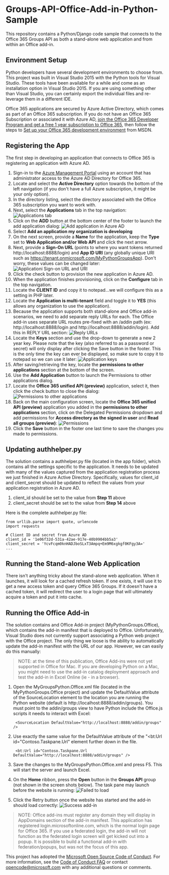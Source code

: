 # Groups-API-Office-Add-in-Python-Sample
This repository contains a Python/Django code sample that connects to the Office 365 Groups API as both a stand-alone web application and from within an Office add-in.

## Environment Setup ##
Python developers have several development environments to choose from. This project was built in Visual Studio 2015 with the Python tools for Visual Studio. These tools have been available for a while and come as an installation option in Visual Studio 2015. If you are using something other than Visual Studio, you can certainly export the individual files and re-leverage them in a different IDE.

Office 365 applications are secured by Azure Active Directory, which comes as part of an Office 365 subscription. If you do not have an Office 365 Subscription or associated it with Azure AD, [join the Office 365 Developer Program and get a free 1 year subscription to Office 365](https://aka.ms/devprogramsignup), then follow the steps to [Set up your Office 365 development environment](https://msdn.microsoft.com/office/office365/HowTo/setup-development-environment "Set up your Office 365 development environment") from MSDN. 

## Registering the App ##
The first step in developing an application that connects to Office 365 is registering an application with Azure AD.

1. Sign-in to the [Azure Management Portal](https://manage.windowsazure.com "Azure Management Portal") using an account that has administrator access to the Azure AD Directory for Office 365.
2. Locate and select the **Active Directory** option towards the bottom of the left navigation (if you don't have a full Azure subscription, it might be your only option).
3. In the directory listing, select the directory associated with the Office 365 subscription you want to work with.
4. Next, select the **Applications** tab in the top navigation:
![Applications tab](http://i.imgur.com/nv168lw.png)
5. Click on the **ADD** button at the bottom center of the footer to launch the add application dialog:
![Add application in Azure AD](http://i.imgur.com/GbyS3u4.png)
6. Select **Add an application my organization is developing**
7. On the next screen, provide a **Name** for the application, keep the **Type** set to **Web Application and/or Web API** and click the next arrow.
8. Next, provide a **Sign-On URL** (points to where you want tokens returned http://localhost:8888/login) and **App ID URI** (any globally unique URI such as https://tenant.onmicrosoft.com/MyPythonGroupsApp). Don't worry, these values can be changed later:
![Applicationi Sign-on URL and URI](http://i.imgur.com/ZwnTyP5.png)
9. Click the check button to provision the new application in Azure AD.
10. When the application finishes provisioning, click on the **Configure** tab in the top navigation.
11. Locate the **CLIENT ID** and copy it to notepad...we will configure this as a setting in PHP later.
12. Locate the **Application is multi-tenant** field and toggle it to **YES** (this allows any organization to use the application). 
13. Because the application supports both stand-alone and Office add-in scenarios, we need to add separate reply URLs for each. The Office add-in uses separate URL routes pre-fixed with an /addin path (ex: http://localhost:8888/login and http://localhost:8888/addin/login). Add this in REPLY URL section:
![Reply URLs](http://i.imgur.com/27B0Sew.png)
14. Locate the **Keys** section and use the drop-down to generate a new 2 year key. Please note that the key (also referred to as a password or secret) will only display after clicking the Save button in the footer. This is the only time the key can ever be displayed, so make sure to copy it to notepad so we can use it later:
![Application keys](http://i.imgur.com/ScmVcDU.png)
15.  After saving/retrieving the key, locate the **permissions to other applications** section at the bottom of the screen.
16.  Use the **Add Application** button to launch the Permissions to other applications dialog.
17.  Locate the **Office 365 unified API (preview)** application, select it, then click the check button to close the dialog:
![Permissions to other applications](http://i.imgur.com/16yCo3A.png)
18.  Back on the main configuration screen, locate the **Office 365 unified API (preview)** application you added in the **permissions to other applications** section, click on the Delegated Permissions dropdown and add permissions for **Access directory as the signed in user** and **Read all groups (preview)**:
![Permissions](http://i.imgur.com/61a6wP2.png)
19.   Click the **Save** button in the footer one last time to save the changes you made to permissions.

## Updating authhelper.py ##
The solution contains a authhelper.py file (located in the app folder), which contains all the settings specific to the application. It needs to be updated with many of the values captured from the application registration process we just finished in Azure Active Directory. Specifically, values for client_id and client_secret should be updated to reflect the values from your application registration in Azure AD.

1. client_id should be set to the value from **Step 11** above
2. client_secret should be set to the value from **Step 14** above

Here is the complete authhelper.py file: 

    from urllib.parse import quote, urlencode
    import requests
    
    # Client ID and secret from Azure AD
    client_id = '1e06f32d-531a-42ae-917e-40b9904bb5a3'
    client_secret = 'YcvFcqm0knHADJboSLxT3Ampq+Em9M6xgkgf0KFgy3A='
	...

## Running the Stand-alone Web Application ##
There isn't anything tricky about the stand-alone web application. When it launches, it will look for a cached refresh token. If one exists, it will use it to get a new access token and query Office 365 Groups. If it doesn't have a cached token, it will redirect the user to a login page that will ultimately acquire a token and put it into cache.
## Running the Office Add-in ##
The solution contains and Office Add-in project (MyPythonGroups.Office), which contains the add-in manifest that is deployed to Office. Unfortunately, Visual Studio does not currently support associating a Python web project with the Office project. The only thing we loose is the ability to automatically update the add-in manifest with the URL of our app. However, we can easily do this manually:

> NOTE: at the time of this publication, Office Add-ins were not yet supported in Office for Mac. If you are developing Python on a Mac, you might need to use the add-in catalog deployment approach and test the add-in in Excel Online (ie - in a browser). 

1. Open the MyGroupsPython.Office.xml file (located in the MyPythonGroups.Office project) and update the DefaultValue attribute of the SourceLocation element to the location you are running the Python website (default is http://localhost:8888/addin/groups). You must point to the addin/groups view to have Python include the Office.js scripts it needs to interact with Excel:

    	<SourceLocation DefaultValue="http://localhost:8888/addin/groups" />
2. Use exactly the same value for the DefaultValue attribute of the "<bt:Url id="Contoso.Taskpane.Url" element further down in the file.

    	<bt:Url id="Contoso.Taskpane.Url DefaultValue="http://localhost:8888/addin/groups" />
2. Save the changes to the MyGroupsPython.Office.xml and press F5. This will start the server and launch Excel.
3. On the **Home** ribbon, press the **Open** button in the **Groups API** group (not shown in the screen shots below). The task pane may launch before the website is running:
![Failed to load](http://i.imgur.com/3d9G8ab.png)
3. Click the Retry button once the website has started and the add-in should load correctly:
![Success add-in](http://i.imgur.com/rZvDOJ3.png)

> NOTE: Office add-ins must register any domain they will display in AppDomains section of the add-in manifest. This application has registered login.microsoftonline.com, which is the normal login page for Office 365. If you use a federated login, the add-in will not function as the federated login screen will get kicked out into a popup. It is possible to build a functional add-in with federation/popups, but was not the focus of this app.


This project has adopted the [Microsoft Open Source Code of Conduct](https://opensource.microsoft.com/codeofconduct/). For more information, see the [Code of Conduct FAQ](https://opensource.microsoft.com/codeofconduct/faq/) or contact [opencode@microsoft.com](mailto:opencode@microsoft.com) with any additional questions or comments.
